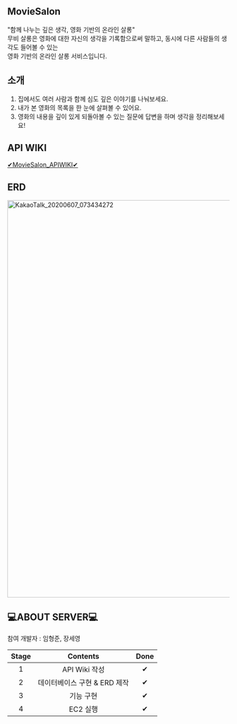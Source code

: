 ## MovieSalon
"함께 나누는 깊은 생각, 영화 기반의 온라인 살롱"
<br> 무비 살롱은 영화에 대한 자신의 생각을 기록함으로써 말하고, 동시에 다른 사람들의 생각도 들어볼 수 있는
<br> 영화 기반의 온라인 살롱 서비스입니다.

## 소개
1. 집에서도 여러 사람과 함께 심도 깊은 이야기를 나눠보세요.
2. 내가 본 영화의 목록을 한 눈에 살펴볼 수 있어요.
3. 영화의 내용을 깊이 있게 되돌아볼 수 있는 질문에 답변을 하며 생각을 정리해보세요!

## API WIKI
[✔MovieSalon_APIWIKI✔](https://github.com/Soptkathon-iOS-Server/Sopkathon-SERVER/wiki/%E2%9C%94MovieSalon_API%E2%9C%94)


## ERD
<img width="900" alt="KakaoTalk_20200607_073434272" src="https://user-images.githubusercontent.com/55133871/83955855-7f245300-a892-11ea-90bd-2d4a94157d77.png">

## 💻ABOUT SERVER💻
참여 개발자 : 임형준, 장세영

|Stage|Contents|Done|
|:--:|:--------------:|:--:|
|1|API Wiki 작성|✔|
|2|데이터베이스 구현 & ERD 제작|✔|
|3|기능 구현|✔|
|4|EC2 실행|✔|
